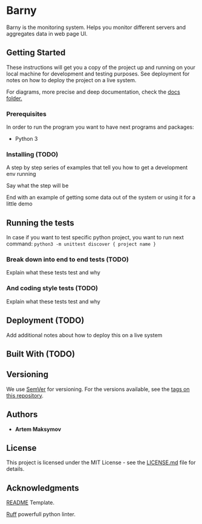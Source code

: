 # Barny

Barny is the monitoring system.
Helps you monitor different servers and aggregates data in web page UI.

## Getting Started

These instructions will get you a copy of the project up and running on
your local machine for development and testing purposes. See deployment
for notes on how to deploy the project on a live system.

For diagrams, more precise and deep documentation, check the [docs folder.](./docs)

### Prerequisites

In order to run the program you want to have next programs and packages:

- Python 3

### Installing (TODO)

A step by step series of examples that tell you how to get a development env running

Say what the step will be

End with an example of getting some data
out of the system or using it for a little demo

## Running the tests

In case if you want to test specific python project,
you want to run next command:
```python3 -m unittest discover { project name }```

### Break down into end to end tests (TODO)

Explain what these tests test and why

### And coding style tests (TODO)

Explain what these tests test and why

## Deployment (TODO)

Add additional notes about how to deploy this on a live system

## Built With (TODO)

## Versioning

We use [SemVer](http://semver.org/) for versioning.
For the versions available,
see the [tags on this repository](https://github.com/your/project/tags).

## Authors

- **Artem Maksymov**

## License

This project is licensed under the
MIT License - see the [LICENSE.md](LICENSE.md) file for details.

## Acknowledgments

[README](https://gist.github.com/DomPizzie/7a5ff55ffa9081f2de27c315f5018afc)
Template.

[Ruff](https://beta.ruff.rs/docs) powerfull python linter.

